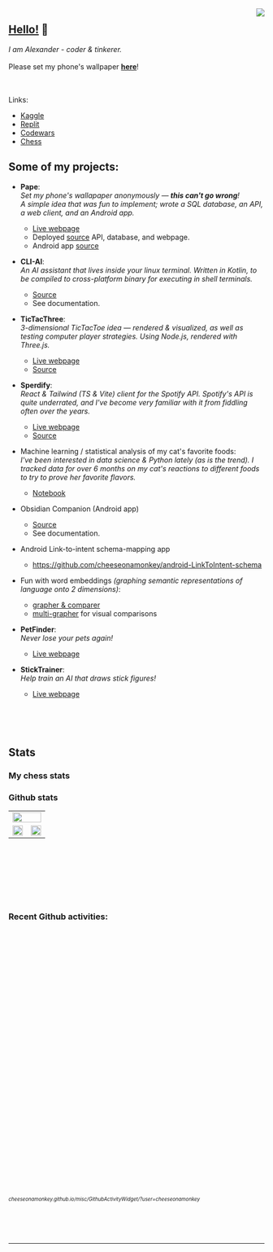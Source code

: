 
  <a href="https://cheeseonamonkey.github.io">
    <img src="https://visitor-badge.laobi.icu/badge?page_id=cheeseonamonkey.cheeseonamonkey" align="right"/>
  </a>

  

  ## <b><u>Hello!</u></b> 👋
  _I am Alexander - coder & tinkerer._
  <br /><br />
  Please set my phone's wallpaper [**here**](my-pape.replit.app/)!

<br /><br />
Links:
- [Kaggle](https://www.kaggle.com/ffatty)
- [Replit](https://replit.com/@ffatty)
- [Codewars](https://www.codewars.com/users/cheeseonamonkey)
- [Chess](https://www.chess.com/member/ffatty160)

## Some of my projects:

- **Pape**: <br/> *Set my phone's wallapaper anonymously — **this can't go wrong**! <br/> A simple idea that was fun to implement; wrote a SQL database, an API, a web client, and an Android app.*
   - [Live webpage](https://cheeseonamonkey.github.io/misc/NLP/StickmanTrainer.html)
   - Deployed [source](https://replit.com/@ffatty/MyPape) API, database, and webpage.
   - Android app [source](https://github.com/cheeseonamonkey/PapeAndroid)

- **CLI-AI**: <br/> *An AI assistant that lives inside your linux terminal. Written in Kotlin, to be compiled to cross-platform binary for executing in shell terminals.*
  - [Source](https://github.com/cheeseonamonkey/CLI-AI)
  - See documentation.

- **TicTacThree**: <br/> *3-dimensional TicTacToe idea — rendered & visualized, as well as testing computer player strategies. Using Node.js, rendered with Three.js.*
  - [Live webpage](https://cheeseonamonkey.github.io/TicTacThree/)
  - [Source](https://github.com/cheeseonamonkey/TicTacThree)
 
- **Sperdify**: <br /> <i>React & Tailwind (TS & Vite) client for the Spotify API. Spotify's API is quite underrated, and I've become very familiar with it from fiddling often over the years.</i>
  - [Live webpage](https://cheeseonamonkey.github.io/Sperdify/)
  - [Source](https://www.github.com/cheeseonamonkey/Sperdify/)

- Machine learning / statistical analysis of my cat's favorite foods: <br/>*I've been interested in data science & Python lately _(as is the trend)_. I tracked data for over 6 months on my cat's reactions to different foods to try to prove her favorite flavors.*
  - [Notebook](https://colab.research.google.com/drive/13EwP__erWDCGIRtbWfygSR2ajhHQmVPA)

- Obsidian Companion (Android app)
  - [Source](https://github.com/cheeseonamonkey/ObsidianCompanion)
  - See documentation.

- Android Link-to-intent schema-mapping app
  - https://github.com/cheeseonamonkey/android-LinkToIntent-schema

- Fun with word embeddings _(graphing semantic representations of language onto 2 dimensions)_:
  - [grapher & comparer](https://cheeseonamonkey.github.io/misc/NLP/USEDemo.html)
  - [multi-grapher](https://cheeseonamonkey.github.io/misc/NLP/AutoLibrarian.html) for visual comparisons

- **PetFinder**: <br/> *Never lose your pets again!*<br/>
   - [Live webpage](https://cheeseonamonkey.github.io/misc/CatFinder.html) 

- **StickTrainer**: <br/> *Help train an AI that draws stick figures!*<br/>
   - [Live webpage](https://cheeseonamonkey.github.io/misc/NLP/StickmanTrainer.html)


<br /><br /><br />


## Stats

### My chess stats



### Github stats
<div >
  <table width="105%" margin="0" padding="0" height="142vw">
     <tr margin="0" padding="0">
       <td width="100%" margin="0" padding="0" align="center" colspan="2">
       <img width="100%" src="https://github-profile-trophy.vercel.app/?username=cheeseonamonkey&theme=onedark&row=1&margin-w=-1&no-frame=true"   /></td>
</tr>
  <tr margin="0" padding="0">
  <td><img width="100%"  height="80%" src="https://github-profile-summary-cards.vercel.app/api/cards/productive-time?username=cheeseonamonkey&theme=onedark&utcOffset=-7" /></td>
   <td><img width="100%" height="80%" src="https://github-profile-summary-cards.vercel.app/api/cards/profile-details?username=cheeseonamonkey&theme=onedark"  /></td>
    </tr>
</table>
  <br/>


  ### Recent Github activities:
  <svg fill="gray" style="min-width: 200px;" viewBox="0 0 120 120" width="100%" height="80" xmlns="http://www.w3.org/2000/svg">
    <foreignObject width="100%" height="100%">
      <frame  src="https://cheeseonamonkey.github.io/misc/GithubActivityWidget/?user=cheeseonamonkey" >
    </frame>
    </foreignObject>
  </svg>
  
###### <sub> <small>cheeseonamonkey.github.io/misc/GithubActivityWidget/?user=cheeseonamonkey</small> </sub>
  <br/>

  <!--
  ### <a href="https://cheeseonamonkey.github.io">➪ Check out my stuff on my website </a><br>
  <sub><sub>&nbsp;&nbsp;&nbsp;&nbsp;&nbsp;&nbsp;&nbsp;&nbsp; <i>(cheeseonamonkey.github.io)</i></sub></sub>
  -->

  <br/>

  ---

  <br/>

</div>
